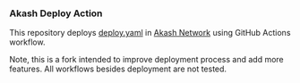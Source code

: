 ### Akash Deploy Action

This repository deploys [deploy.yaml](deploy.yaml) in [Akash Network](https://akash.network) using GitHub Actions workflow.

Note, this is a fork intended to improve deployment process and add more features. All workflows besides deployment are not tested.